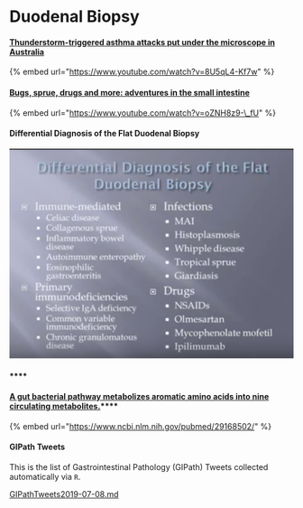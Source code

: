 # Duodenal Biopsy

#### [Thunderstorm-triggered asthma attacks put under the microscope in Australia](https://www.youtube.com/watch?v=8U5qL4-Kf7w)

{% embed url="https://www.youtube.com/watch?v=8U5qL4-Kf7w" %}





#### [Bugs, sprue, drugs and more: adventures in the small intestine](https://www.youtube.com/watch?v=oZNH8z9-_fU)

{% embed url="https://www.youtube.com/watch?v=oZNH8z9-\_fU" %}



#### Differential Diagnosis of the Flat Duodenal Biopsy

![](../../.gitbook/assets/ekran-resmi-2017-11-29-00.14.42%20%282%29%20%282%29%20%282%29.png)

#### \*\*\*\*

#### [**A gut bacterial pathway metabolizes aromatic amino acids into nine circulating metabolites.**](https://www.ncbi.nlm.nih.gov/pubmed/29168502/)\*\*\*\*

{% embed url="https://www.ncbi.nlm.nih.gov/pubmed/29168502/" %}





#### GIPath Tweets

This is the list of Gastrointestinal Pathology \(GIPath\) Tweets collected automatically via `R`.

[GIPathTweets2019-07-08.md](https://github.com/sbalci/ParaPathology/tree/7b853c5e0793aa3f04000d8577340e5623b2678c/systemic-pathology/gastrointestinal-pathology/pathTweets/GIPathTweets2019-07-08.md)



